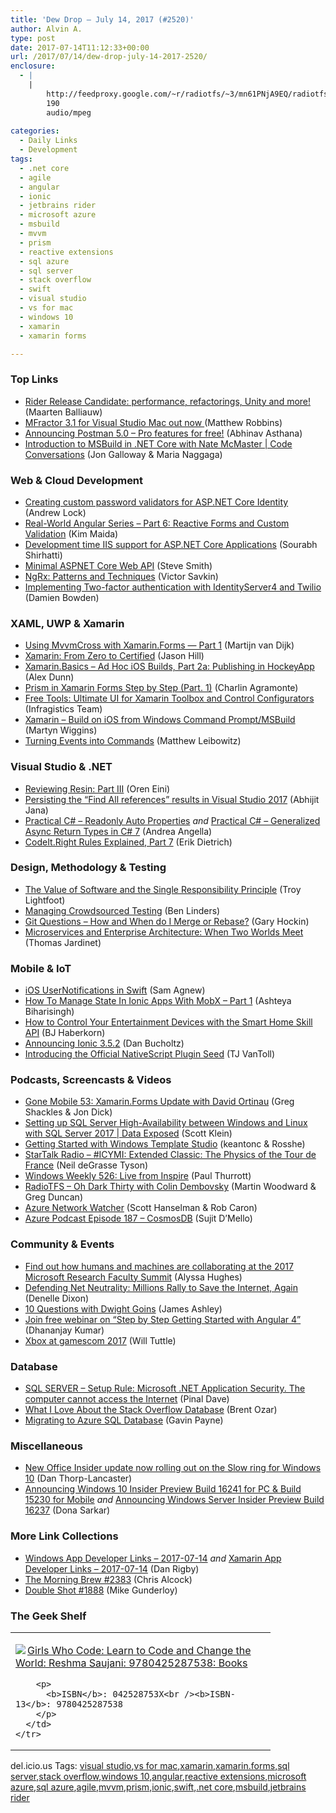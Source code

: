 ```yaml
---
title: 'Dew Drop – July 14, 2017 (#2520)'
author: Alvin A.
type: post
date: 2017-07-14T11:12:33+00:00
url: /2017/07/14/dew-drop-july-14-2017-2520/
enclosure:
  - |
    |
        http://feedproxy.google.com/~r/radiotfs/~3/mn61PNjA9EQ/radiotfs_142.mp3
        190
        audio/mpeg
        
categories:
  - Daily Links
  - Development
tags:
  - .net core
  - agile
  - angular
  - ionic
  - jetbrains rider
  - microsoft azure
  - msbuild
  - mvvm
  - prism
  - reactive extensions
  - sql azure
  - sql server
  - stack overflow
  - swift
  - visual studio
  - vs for mac
  - windows 10
  - xamarin
  - xamarin forms

---
```

### <a name="top"></a>Top Links

  * <a href="https://blog.jetbrains.com/dotnet/2017/07/14/rider-release-candidate-performance-refactorings-unity/" target="_blank">Rider Release Candidate: performance, refactorings, Unity and more!</a> (Maarten Balliauw)
  * <a href="https://www.mfractor.com/blogs/news/introducing-mfractor-3-1-for-visual-studio-mac" target="_blank">MFractor 3.1 for Visual Studio Mac out now </a> (Matthew Robbins)
  * <a href="http://blog.getpostman.com/2017/07/14/announcing-postman-5-0-pro-features-for-free/" target="_blank">Announcing Postman 5.0 – Pro features for free!</a> (Abhinav Asthana)
  * <a href="https://channel9.msdn.com/Shows/Code-Conversations/Introduction-to-MSBuild-in-NET-Core-with-Nate-McMaster?WT.mc_id=DX_MVP4025064" target="_blank">Introduction to MSBuild in .NET Core with Nate McMaster | Code Conversations</a> (Jon Galloway & Maria Naggaga)



### <a name="web"></a>Web & Cloud Development

  * <a href="https://andrewlock.net/creating-custom-password-validators-for-asp-net-core-identity-2/" target="_blank">Creating custom password validators for ASP.NET Core Identity</a> (Andrew Lock)
  * <a href="https://auth0.com/blog/real-world-angular-series-part-6/" target="_blank">Real-World Angular Series &#8211; Part 6: Reactive Forms and Custom Validation</a> (Kim Maida)
  * <a href="https://blogs.msdn.microsoft.com/webdev/2017/07/13/development-time-iis-support-for-asp-net-core-applications/" target="_blank">Development time IIS support for ASP.NET Core Applications</a> (Sourabh Shirhatti)
  * <a href="https://ardalis.com/minimal-aspnet-core-web-api" target="_blank">Minimal ASPNET Core Web API</a> (Steve Smith)
  * <a href="https://blog.nrwl.io/ngrx-patterns-and-techniques-f46126e2b1e5?source=rss-76fc1db4149b------2" target="_blank">NgRx: Patterns and Techniques</a> (Victor Savkin)
  * <a href="https://damienbod.com/2017/07/14/implementing-two-factor-authentication-with-identityserver4-and-twilio/" target="_blank">Implementing Two-factor authentication with IdentityServer4 and Twilio</a> (Damien Bowden)



### <a name="silverlight"></a>XAML, UWP & Xamarin

  * <a href="https://medium.com/@martijn00/using-mvvmcross-with-xamarin-forms-part-1-eaee5815bb8c?source=rss-365aed77f2c5------2" target="_blank">Using MvvmCross with Xamarin.Forms — Part 1</a> (Martijn van Dijk)
  * <a href="http://www.wintellect.com/devcenter/jhill/xamarin-zero-certified" target="_blank">Xamarin: From Zero to Certified</a> (Jason Hill)
  * <a href="https://alexdunn.org/2017/07/13/xamarin-basics-ad-hoc-ios-builds-part-2a-publishing-in-hockeyapp/" target="_blank">Xamarin.Basics – Ad Hoc iOS Builds, Part 2a: Publishing in HockeyApp</a> (Alex Dunn)
  * <a href="https://xamgirl.com/prism-in-xamarin-forms-step-by-step-part-1/" target="_blank">Prism in Xamarin Forms Step by Step (Part. 1)</a> (Charlin Agramonte)
  * <a href="https://www.infragistics.com/community/blogs/infragistics/archive/2017/07/13/free-download-infragistics-toolbox-control-configurators.aspx" target="_blank">Free Tools: Ultimate UI for Xamarin Toolbox and Control Configurators</a> (Infragistics Team)
  * <a href="https://martynnw.wordpress.com/2017/07/13/xamarin-build-on-ios-from-windows-command-promptmsbuild/" target="_blank">Xamarin – Build on iOS from Windows Command Prompt/MSBuild</a> (Martyn Wiggins)
  * <a href="https://dotnetdevaddict.co.za/2017/07/13/turning-events-into-commands/" target="_blank">Turning Events into Commands</a> (Matthew Leibowitz)



### <a name="dotnet"></a>Visual Studio & .NET

  * <a href="http://feedproxy.google.com/~r/AyendeRahien/~3/sO1Qszcpy6s/reviewing-resin-part-iii" target="_blank">Reviewing Resin: Part III</a> (Oren Eini)
  * <a href="http://dailydotnettips.com/2017/07/14/persisting-the-find-all-references-results-in-visual-studio-2017/" target="_blank">Persisting the “Find All references” results in Visual Studio 2017</a> (Abhijit Jana)
  * <a href="http://www.andreaangella.com/2017/07/practical-csharp-readonly-auto-properties/" target="_blank">Practical C# – Readonly Auto Properties</a> _and_ <a href="http://www.andreaangella.com/2017/07/practical-csharp-generalized-async-return-types/" target="_blank">Practical C# – Generalized Async Return Types in C# 7</a> (Andrea Angella)
  * <a href="http://feedproxy.google.com/~r/SubMain/~3/kj1BCVG-M6o/" target="_blank">CodeIt.Right Rules Explained, Part 7</a> (Erik Dietrich)



### <a name="design"></a>Design, Methodology & Testing

  * <a href="http://coalition.agileuprising.com/t/the-value-of-software-and-the-single-responsibility-principle/1028" target="_blank">The Value of Software and the Single Responsibility Principle</a> (Troy Lightfoot)
  * <a href="http://www.infoq.com/news/2017/07/managing-crowdsourced-testing?utm_campaign=infoq_content&utm_source=infoq&utm_medium=feed&utm_term=global" target="_blank">Managing Crowdsourced Testing</a> (Ben Linders)
  * <a href="https://blog.jetbrains.com/phpstorm/2017/07/git-questions-how-and-when-do-i-merge-or-rebase/" target="_blank">Git Questions – How and When do I Merge or Rebase?</a> (Gary Hockin)
  * <a href="https://dzone.com/articles/microservices-amp-enterprise-architecturenbspwhen?utm_medium=feed&utm_source=feedpress.me&utm_campaign=Feed%3A+dzone%2Fintegration" target="_blank">Microservices and Enterprise Architecture: When Two Worlds Meet</a> (Thomas Jardinet)



### <a name="mobile"></a>Mobile & IoT

  * <a href="https://twilioinc.wpengine.com/2017/07/ios-usernotifications-in-swift.html" target="_blank">iOS UserNotifications in Swift</a> (Sam Agnew)
  * <a href="http://gonehybrid.com/how-to-manage-state-in-ionic-apps-with-mobx-part-1/" target="_blank">How To Manage State In Ionic Apps With MobX &#8211; Part 1</a> (Ashteya Biharisingh)
  * <a href="https://developer.amazon.com/blogs/alexa/post/4982d143-7f95-4d02-b259-3f39cb34fd4a/how-to-control-your-entertainment-devices-with-the-smart-home-skill-api" target="_blank">How to Control Your Entertainment Devices with the Smart Home Skill API</a> (BJ Haberkorn)
  * <a href="http://blog.ionic.io/announcing-ionic-3-5-2/" target="_blank">Announcing Ionic 3.5.2</a> (Dan Bucholtz)
  * <a href="https://www.nativescript.org/blog/introducing-the-official-nativescript-plugin-seed" target="_blank">Introducing the Official NativeScript Plugin Seed</a> (TJ VanToll)



### <a name="podcasts"></a>Podcasts, Screencasts & Videos

  * <a href="http://tracking.feedpress.it/link/8084/6220982" target="_blank">Gone Mobile 53: Xamarin.Forms Update with David Ortinau</a> (Greg Shackles & Jon Dick)
  * <a href="https://channel9.msdn.com/Shows/Data-Exposed/Setting-up-SQL-Server-High-Availability-between-Windows-and-Linux-with-SQL-Server-2017?WT.mc_id=DX_MVP4025064" target="_blank">Setting up SQL Server High-Availability between Windows and Linux with SQL Server 2017 | Data Exposed</a> (Scott Klein)
  * <a href="https://channel9.msdn.com/Blogs/One-Dev-Minute/Getting-Started-with-Windows-Template-Studio?WT.mc_id=DX_MVP4025064" target="_blank">Getting Started with Windows Template Studio</a> (keantonc & Rosshe)
  * <a href="https://soundcloud.com/startalk/extended-classic-the-physics-of-the-tour-de-france" target="_blank">StarTalk Radio &#8211; #ICYMI: Extended Classic: The Physics of the Tour de France</a> (Neil deGrasse Tyson)
  * <a href="https://www.thurrott.com/podcasts/windows-weekly/125250/windows-weekly-526-live-inspire" target="_blank">Windows Weekly 526: Live from Inspire</a> (Paul Thurrott)
  * <a href="http://feedproxy.google.com/~r/radiotfs/~3/mn61PNjA9EQ/radiotfs_142.mp3" target="_blank">RadioTFS &#8211; Oh Dark Thirty with Colin Dembovsky</a> (Martin Woodward & Greg Duncan)
  * <a href="https://channel9.msdn.com/Shows/Azure-Friday/Azure-Network-Watcher?WT.mc_id=DX_MVP4025064" target="_blank">Azure Network Watcher</a> (Scott Hanselman & Rob Caron)
  * <a href="http://azpodcast.azurewebsites.net/post/Episode-187-CosmosDB" target="_blank">Azure Podcast Episode 187 &#8211; CosmosDB</a> (Sujit D&#8217;Mello)



### <a name="events"></a>Community & Events

  * <a href="https://www.microsoft.com/en-us/research/blog/humans-machines-collaborating-2017-microsoft-research-faculty-summit/" target="_blank">Find out how humans and machines are collaborating at the 2017 Microsoft Research Faculty Summit</a> (Alyssa Hughes)
  * <a href="https://blog.mozilla.org/blog/2017/07/13/defending-net-neutrality-millions-rally-save-internet/" target="_blank">Defending Net Neutrality: Millions Rally to Save the Internet, Again</a> (Denelle Dixon)
  * <a href="http://www.imaginativeuniversal.com/blog/2017/07/13/10-questions-with-dwight-goins/" target="_blank">10 Questions with Dwight Goins</a> (James Ashley)
  * <a href="https://debugmode.net/2017/07/13/join-free-webinar-on-step-by-step-getting-started-with-angular-4/" target="_blank">Join free webinar on “Step by Step Getting Started with Angular 4”</a> (Dhananjay Kumar)
  * <a href="http://blogs.windows.com/windowsexperience/2017/07/13/xbox-gamescom-2017/?WT.mc_id=DX_MVP4025064" target="_blank">Xbox at gamescom 2017</a> (Will Tuttle)



### <a name="sql"></a>Database

  * <a href="https://blog.sqlauthority.com/2017/07/14/sql-server-setup-rule-microsoft-net-application-security-computer-cannot-access-internet/" target="_blank">SQL SERVER – Setup Rule: Microsoft .NET Application Security. The computer cannot access the Internet</a> (Pinal Dave)
  * <a href="http://feedproxy.google.com/~r/BrentOzar-SqlServerDba/~3/_HYrV1JqsBM/" target="_blank">What I Love About the Stack Overflow Database</a> (Brent Ozar)
  * <a href="https://blogs.technet.microsoft.com/uktechnet/2017/07/13/migrating-to-azure-sql-database/" target="_blank">Migrating to Azure SQL Database</a> (Gavin Payne)



### <a name="misc"></a>Miscellaneous

  * <a href="http://feedproxy.google.com/~r/wmexperts/~3/PDgzV19Z3Yw/new-office-insider-update-now-rolling-out-slow-ring-windows-10" target="_blank">New Office Insider update now rolling out on the Slow ring for Windows 10</a> (Dan Thorp-Lancaster)
  * <a href="http://blogs.windows.com/windowsexperience/2017/07/13/announcing-windows-10-insider-preview-build-16241-pc-build-15230-mobile/?WT.mc_id=DX_MVP4025064" target="_blank">Announcing Windows 10 Insider Preview Build 16241 for PC & Build 15230 for Mobile</a> _and_ <a href="http://blogs.windows.com/windowsexperience/2017/07/13/announcing-windows-server-insider-preview-build-16237/?WT.mc_id=DX_MVP4025064" target="_blank">Announcing Windows Server Insider Preview Build 16237</a> (Dona Sarkar)



### <a name="links"></a>More Link Collections

  * <a href="https://www.windowsappdev.com/2017/07/windows-app-developer-links-2017-07-14/" target="_blank">Windows App Developer Links &#8211; 2017-07-14</a> _and_ <a href="https://www.allaboutxamarin.com/2017/07/xamarin-app-developer-links-2017-07-14/" target="_blank">Xamarin App Developer Links &#8211; 2017-07-14</a> (Dan Rigby)
  * <a href="http://feedproxy.google.com/~r/ReflectivePerspective/~3/qoCqRjMM9X4/" target="_blank">The Morning Brew #2383</a> (Chris Alcock)
  * <a href="http://afreshcup.com/home/2017/7/14/double-shot-1888.html" target="_blank">Double Shot #1888</a> (Mike Gunderloy)



### <a name="shelf"></a>The Geek Shelf

<div class="wlWriterEditableSmartContent" id="scid:7dc1bd33-94bd-46fd-a20b-0131235bcd47:d331048b-a26c-44de-a965-dd5d87e09c77" style="margin: 0px; padding: 0px; float: none; display: inline;">
  <table cellspacing="0" cellpadding="2" width="400" border="0" unselectable="on">
    <tr>
      <td valign="top" width="400">
        <p>
          <a title="Girls Who Code: Learn to Code and Change the World: Reshma Saujani: 9780425287538: Books" href="http://www.amazon.com/exec/obidos/ASIN/042528753X/amavin-20"><img data-recalc-dims="1" decoding="async" src="https://i0.wp.com/images-na.ssl-images-amazon.com/images/I/61AjyzKMn2L._AC_US218_.jpg?w=660&#038;ssl=1" border="0" align="left" style="float:left" />Girls Who Code: Learn to Code and Change the World: Reshma Saujani: 9780425287538: Books</a>
        </p>
        
        <p>
          <b>ISBN</b>: 042528753X<br /><b>ISBN-13</b>: 9780425287538
        </p>
      </td>
    </tr>
  </table>
</div>



<div class="wlWriterEditableSmartContent" id="scid:77ECF5F8-D252-44F5-B4EB-D463C5396A79:cc1c3a6e-158d-4ffc-aca8-fc8f0754dc1d" style="margin: 0px; padding: 0px; float: none; display: inline;">
  del.icio.us Tags: <a href="http://del.icio.us/popular/visual+studio" rel="tag">visual studio</a>,<a href="http://del.icio.us/popular/vs+for+mac" rel="tag">vs for mac</a>,<a href="http://del.icio.us/popular/xamarin" rel="tag">xamarin</a>,<a href="http://del.icio.us/popular/xamarin.forms" rel="tag">xamarin.forms</a>,<a href="http://del.icio.us/popular/sql+server" rel="tag">sql server</a>,<a href="http://del.icio.us/popular/stack+overflow" rel="tag">stack overflow</a>,<a href="http://del.icio.us/popular/windows+10" rel="tag">windows 10</a>,<a href="http://del.icio.us/popular/angular" rel="tag">angular</a>,<a href="http://del.icio.us/popular/reactive+extensions" rel="tag">reactive extensions</a>,<a href="http://del.icio.us/popular/microsoft+azure" rel="tag">microsoft azure</a>,<a href="http://del.icio.us/popular/sql+azure" rel="tag">sql azure</a>,<a href="http://del.icio.us/popular/agile" rel="tag">agile</a>,<a href="http://del.icio.us/popular/mvvm" rel="tag">mvvm</a>,<a href="http://del.icio.us/popular/prism" rel="tag">prism</a>,<a href="http://del.icio.us/popular/ionic" rel="tag">ionic</a>,<a href="http://del.icio.us/popular/swift" rel="tag">swift</a>,<a href="http://del.icio.us/popular/.net+core" rel="tag">.net core</a>,<a href="http://del.icio.us/popular/msbuild" rel="tag">msbuild</a>,<a href="http://del.icio.us/popular/jetbrains+rider" rel="tag">jetbrains rider</a>
</div>